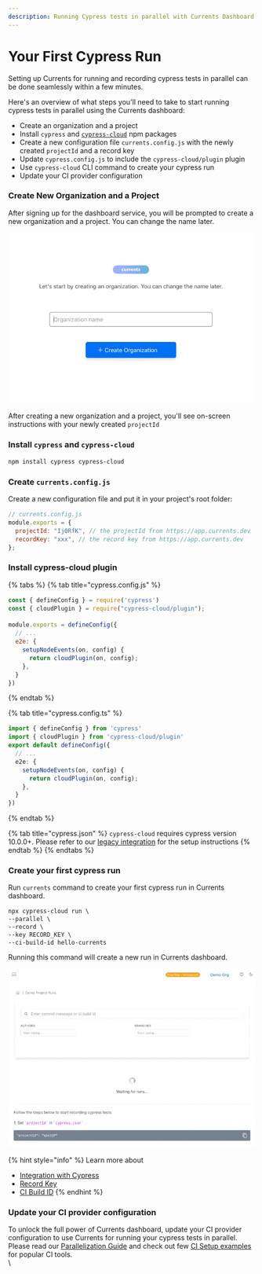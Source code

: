 ```yaml
---
description: Running Cypress tests in parallel with Currents Dashboard
---
```


# Your First Cypress Run

Setting up Currents for running and recording cypress tests in parallel can be done seamlessly within a few minutes.

Here's an overview of what steps you'll need to take to start running cypress tests in parallel using the Currents dashboard:

* Create an organization and a project
* Install `cypress` and [`cypress-cloud`](https://github.com/currents-dev/cypress-cloud) npm packages
* Create a  new configuration file `currents.config.js` with the newly created `projectId` and a record key
* Update `cypress.config.js` to include the `cypress-cloud/plugin` plugin
* Use `cypress-cloud`  CLI command to create your cypress run
* Update your CI provider configuration

### Create New Organization and a Project

After signing up for the dashboard service, you will be prompted to create a new organization and a project. You can change the name later.

![Creating an Organization and a Project in Currents dashboard](../.gitbook/assets/currents-create-org.gif)

After creating a new organization and a project, you'll see on-screen instructions with your newly created  `projectId`

### Install `cypress` and `cypress-cloud`

```bash
npm install cypress cypress-cloud
```

### Create `currents.config.js`

Create a new configuration file and put it in your project's root folder:

```javascript
// currents.config.js
module.exports = {
  projectId: "Ij0RfK", // the projectId from https://app.currents.dev
  recordKey: "xxx", // the record key from https://app.currents.dev
};
```

### Install cypress-cloud plugin

{% tabs %}
{% tab title="cypress.config.js" %}
```javascript
const { defineConfig } = require('cypress')
const { cloudPlugin } = require("cypress-cloud/plugin");

module.exports = defineConfig({
  // ...
  e2e: {
    setupNodeEvents(on, config) {
      return cloudPlugin(on, config);
    },
  }
})
```
{% endtab %}

{% tab title="cypress.config.ts" %}
```typescript
import { defineConfig } from 'cypress'
import { cloudPlugin } from 'cypress-cloud/plugin'
export default defineConfig({
  // ...
  e2e: {
    setupNodeEvents(on, config) {
      return cloudPlugin(on, config);
    },
  }
})
```
{% endtab %}

{% tab title="cypress.json" %}
`cypress-cloud` requires cypress version 10.0.0+. Please refer to our [legacy integration](../integration-with-cypress/currents-cli.md) for the setup instructions&#x20;
{% endtab %}
{% endtabs %}

### Create your first cypress run

Run `currents` command to create your first cypress run in Currents dashboard.

```
npx cypress-cloud run \
--parallel \
--record \
--key RECORD_KEY \
--ci-build-id hello-currents
```

Running this command will create a new run in Currents dashboard.

![Creating the first cypress run with Currents dashboard](../.gitbook/assets/cypress-first-run.gif)

{% hint style="info" %}
Learn more about

* [Integration with Cypress](../integration-with-cypress/integrating-with-cypress.md)
* [Record Key](../guides/record-key.md)
* [CI Build ID](../guides/cypress-ci-build-id.md)
{% endhint %}

### Update your CI provider configuration <a href="#update-your-ci-provider-configuration" id="update-your-ci-provider-configuration"></a>

To unlock the full power of Currents dashboard, update your CI provider configuration to use Currents for running your cypress tests in parallel. Please read our [Parallelization Guide](https://currents.dev/readme/guides/parallelization) and check out few [CI Setup examples](https://currents.dev/readme/ci-setup) for popular CI tools.\
\


###
